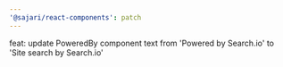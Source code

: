 ```yaml
---
'@sajari/react-components': patch
---
```


feat: update PoweredBy component text from 'Powered by Search.io' to 'Site search by Search.io'
